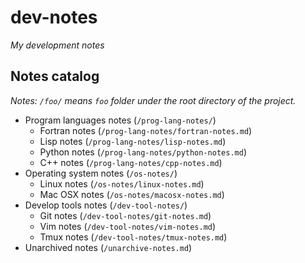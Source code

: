 # dev-notes

_My development notes_

## Notes catalog
_Notes: `/foo/` means `foo` folder under the root directory of the project._

- Program languages notes (`/prog-lang-notes/`)
  - Fortran notes (`/prog-lang-notes/fortran-notes.md`)
  - Lisp notes (`/prog-lang-notes/lisp-notes.md`)
  - Python notes (`/prog-lang-notes/python-notes.md`)
  - C++ notes (`/prog-lang-notes/cpp-notes.md`)
- Operating system notes (`/os-notes/`)
  - Linux notes (`/os-notes/linux-notes.md`)
  - Mac OSX notes (`/os-notes/macosx-notes.md`)
- Develop tools notes (`/dev-tool-notes/`)
  - Git notes (`/dev-tool-notes/git-notes.md`)
  - Vim notes (`/dev-tool-notes/vim-notes.md`)
  - Tmux notes (`/dev-tool-notes/tmux-notes.md`)
- Unarchived notes (`/unarchive-notes.md`)
